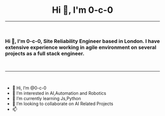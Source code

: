 
<h1 align="center">Hi 👋, I'm 0-c-0</h1>



-------------------
&emsp;
<h3 align="left">Hi 👋, I'm 0-c-0, Site Reliability Engineer based in London. I have extensive experience working in agile environment on several projects as a full stack engineer.</h3>
&emsp;

-------------------
&emsp;

- 👋 Hi, I’m @0-c-0
- 👀 I’m interested in AI,Automation and Robotics 
- 🌱 I’m currently learning Js,Python
- 💞️ I’m looking to collaborate on AI Related Projects
- 📫 

<!---
0-c-0/0-c-0 is a ✨ special ✨ repository because its `README.md` (this file) appears on your GitHub profile.
You can click the Preview link to take a look at your changes.
--->
